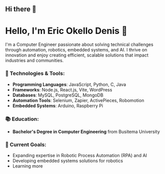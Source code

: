 ## Hi there 👋

# Hello, I'm Eric Okello Denis 👋

I'm a Computer Engineer passionate about solving technical challenges through automation, robotics, embedded systems, and AI. I thrive on innovation and enjoy creating efficient, scalable solutions that impact industries and communities.

### 🔧 Technologies & Tools:
- **Programming Languages**: JavaScript, Python, C, Java
- **Frameworks**: Node.js, React.js, Vite, WordPress
- **Databases**: MySQL, PostgreSQL, MongoDB
- **Automation Tools**: Selenium, Zapier, ActivePieces, Robomotion
- **Embedded Systems**: Arduino, Raspberry Pi

### 📚 Education:
- **Bachelor's Degree in Computer Engineering** from Busitema University

### 🎯 Current Goals:
- Expanding expertise in Robotic Process Automation (RPA) and AI
- Developing embedded systems solutions for robotics
- Learning more


<!--
**okello-eric-denis/okello-eric-denis** is a ✨ _special_ ✨ repository because its `README.md` (this file) appears on your GitHub profile.

Here are some ideas to get you started:

- 🔭 I’m currently working on ...
- 🌱 I’m currently learning ...
- 👯 I’m looking to collaborate on ...
- 🤔 I’m looking for help with ...
- 💬 Ask me about ...
- 📫 How to reach me: ...
- 😄 Pronouns: ...
- ⚡ Fun fact: ...
-->
